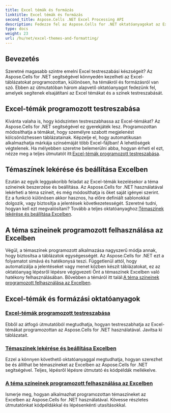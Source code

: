 ```yaml
---
title: Excel témák és formázás
linktitle: Excel témák és formázás
second_title: Aspose.Cells .NET Excel Processing API
description: Fedezze fel az Aspose.Cells for .NET oktatóanyagokat az Excel-témák testreszabásáról, a témaszínek beállításáról és a témaszínek programozott felhasználásáról. Növelje Excel készségeit.
type: docs
weight: 23
url: /hu/net/excel-themes-and-formatting/
---
```

## Bevezetés

Szeretné magasabb szintre emelni Excel testreszabási készségeit? Az Aspose.Cells for .NET segítségével könnyedén kezelheti az Excel-táblázatokat programozottan, különösen, ha témákról és formázásról van szó. Ebben az útmutatóban három alapvető oktatóanyagot fedezünk fel, amelyek segítenek elsajátítani az Excel témákat és a színek testreszabását.

## Excel-témák programozott testreszabása

Kívánta valaha is, hogy kódszinten testreszabhassa az Excel-témákat? Az Aspose.Cells for .NET segítségével ez gyerekjáték lesz. Programozottan módosíthatja a témákat, hogy személyre szabott megjelenést kölcsönözhessen táblázatainak. Képzelje el, hogy automatikusan alkalmazhatja márkája színsémáját több Excel-fájlban! A lehetőségek végtelenek. Ha mélyebben szeretne belemerülni abba, hogyan érheti el ezt, nézze meg a teljes útmutatót itt:[Excel-témák programozott testreszabása](./customizing-excel-themes/).

## Témaszínek lekérése és beállítása Excelben

 Ezután az egyik leggyakoribb feladat az Excel-témák kezelésekor a téma színeinek beszerzése és beállítása. Az Aspose.Cells for .NET használatával lekérheti a téma színeit, és még módosíthatja is őket saját igényei szerint. Ez a funkció különösen akkor hasznos, ha előre definiált sablonokkal dolgozik, vagy biztosítja a jelentések következetességét. Szeretné tudni, hogyan kell ezt megvalósítani? Tovább a teljes oktatóanyaghoz:[Témaszínek lekérése és beállítása Excelben](./getting-and-setting-theme-colors/).

## A téma színeinek programozott felhasználása az Excelben

Végül, a témaszínek programozott alkalmazása nagyszerű módja annak, hogy biztosítsa a táblázatok egységességét. Az Aspose.Cells for .NET ezt a folyamatot simává és hatékonysá teszi. Függetlenül attól, hogy automatizálja a jelentéseket vagy menet közben készít táblázatokat, ez az oktatóanyag lépésről lépésre végigvezeti Önt a témaszínek Excelben való hatékony felhasználásában. Bővebben a témáról itt talál:[A téma színeinek programozott felhasználása az Excelben](./utilizing-theme-colors/).

## Excel-témák és formázási oktatóanyagok
### [Excel-témák programozott testreszabása](./customizing-excel-themes/)
Ebből az átfogó útmutatóból megtudhatja, hogyan testreszabhatja az Excel-témákat programozottan az Aspose.Cells for .NET használatával. Javítsa ki táblázatait.
### [Témaszínek lekérése és beállítása Excelben](./getting-and-setting-theme-colors/)
Ezzel a könnyen követhető oktatóanyaggal megtudhatja, hogyan szerezhet be és állíthat be témaszíneket az Excelben az Aspose.Cells for .NET segítségével. Teljes, lépésről lépésre útmutató és kódpéldák mellékelve.
### [A téma színeinek programozott felhasználása az Excelben](./utilizing-theme-colors/)
Ismerje meg, hogyan alkalmazhat programozottan témaszíneket az Excelben az Aspose.Cells for .NET használatával. Kövesse részletes útmutatónkat kódpéldákkal és lépésenkénti utasításokkal.